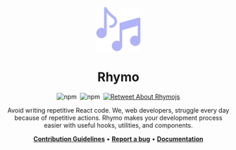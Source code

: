<p align="center">
  <img src="https://raw.githubusercontent.com/rhymojs/rhymojs/eb7c2ec6f4816ea09238b19b5a55c69184af6801/assets/logo_without_text.svg" width="100" />
</p>

<h1 align="center">
  Rhymo
</h1>

<p align="center">
  <img alt="npm" src="https://img.shields.io/npm/v/@rhymo/core?color=%23AFB3F7&label=version&style=flat-square">&nbsp;&nbsp;<img alt="npm" src="https://img.shields.io/npm/dt/@rhymo/core?color=%23AFB3F7&label=downloads&style=flat-square">&nbsp;&nbsp;<a href="https://twitter.com/intent/retweet?tweet_id=1414686937676451840"><img alt="Retweet About Rhymojs" src="https://img.shields.io/twitter/url?style=social&url=https%3A%2F%2Fgithub.com%2Frhymojs%2Frhymojs"></a>
</p>

<p align="center">
  Avoid writing repetitive React code. We, web developers, struggle every day because of repetitive actions. Rhymo makes your development process easier with useful hooks, utilities, and components.
</p>

<p align="center">
  <a href="https://github.com/rhymojs/rhymojs/blob/master/CONTRIBUTING.md"><b>Contribution Guidelines</b></a> • <a href="https://github.com/rhymojs/rhymojs/issues/new/choose"><b>Report a bug</b></a> • <a href="https://github.com/rhymojs/rhymojs/blob/master/DOCUMENTATION.md"><b>Documentation</b></a>
</p>

